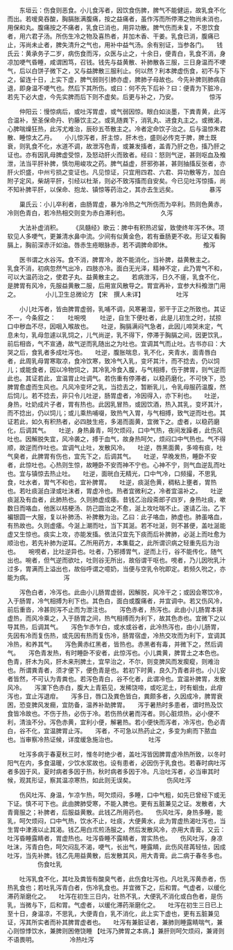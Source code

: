 <!-- { "loadSidebar": true } -->
　　东垣云：伤食则恶食。小儿食泻者，因饮食伤脾，脾气不能健运，故乳食不化而出。若嗳臭吞酸，胸膈胀满腹痛，按之益痛者，虽作泻而所停滞之物尚未消也，用保和丸。腹痛按之不痛者，乳食已消也，用异功散。脾气伤而未复，不思饮食者，用六君子汤。所伤生冷之物及喜热者，并加木香、干姜。乳食已消，腹痛已止，泻尚未止者，脾失清升之气也，用补中益气汤。余有别证，当参各门。　　钱氏云：黄承务子二岁，病伤食而泻，众医与止之，十余日，便青白，乳食不消，身凉加哽气昏睡，咸谓困笃，召钱。钱先与益黄散、补肺散各三服，三日身温而不哽气，后以白饼子微下之，又与益脾散三服利止。何以然？利本脾虚伤食，初不与下之，留连十日，上实下虚，脾气弱则引肺亦虚，脾肺子母故也。今先补脾则肺病自退，即身温不哽气也。然后下其所伤。或曰：何不先下后补？曰：便青为下脏冷，若先下必大虚，今先实脾而后下则不虚矣。后更与补之，乃安。
　　　　　惊泻

　　仲阳云：慢惊病后，或吐泻胃虚，或气弱因惊。眼白如淡墨，下粪青黄，此泻合温补，至圣保命丹、钓藤饮主之。或乳随粪下，消乳丸、进食丸主之。或微渴，心脾喘燥狂热，此泻尤难治，辰砂五苓散主之。冷者定命饮子治之。后与温惊朱君散、睡惊太乙丹。　　小儿惊泻者，肝主惊，肝木也，盛则必传克于脾，脾土既衰，则乳食不化，水道不调，故泄泻色青，或兼发搐者，盖青乃肝之色，搐乃肝之证也。亦有因乳母脾虚受惊，及怒动肝火而致者。经曰：怒则气逆，甚则呕血及飧泄，法当平肝补脾，慎勿用峻攻之药。脾气益虚，肝邪弥甚，甚则抽搐反张者，亦肝火炽盛，中州亏损之变证也。凡见惊证，只宜用四君、六君、异功散等方，加白附子定风，柴胡平肝，引经以杜渐，则必不致泻搐而自安矣。今已见吐泻惊搐，尚不知补脾平肝，以保命、抱龙、镇惊等药治之，其亦去生远矣。
　　　　　暴泻

　　巢氏云：小儿卒利者，由肠胃虚，暴为冷热之气所伤而为卒利。热则色黄赤，冷则色青白，若冷热相交则变为赤白滞利也。
　　　　　久泻

　　大法补虚消积。
　　《凤髓经》歌云：脾中有积热迟留，致使终年泻不休。项软见人多哽气，更兼清水鼻中流。少间有似黄金色，若有垂肠更不收。形证又看胸膈上，胸前深赤汗如油。唇赤生疮眼脉赤，若不调脾命即休。
　　　　　飧泻

　　医书谓之水谷泻。食不消，脾胃冷，故不能消化，当补脾，益黄散主之。　　乳食不消，初病忽然气出冷，四肢亦冷。面白无光泽，精神不定，此乃胃气不和，可以大温药治之，使君子丸、益黄散主之。　　若病泄泻，日久不瘥，乳食不化，是脾胃有风冷，先服益黄散二服，后用宣风散导之。胃宜再补，宜参大科飧泄门用之。
　　　　小儿卫生总微论方 【宋　撰人未详】
　　　　　吐泻

　　小儿吐泻者，皆由脾胃虚弱，乳哺不调，风寒暑湿，邪干于正之所致也。其证不一，今条叙之：　　吐啘哯
　　吐逆，自生下便吐者，此是儿初生之时，拭掠口中秽血不尽，因咽入喉故也。　　吐逆，胸膈满闷气急者，此因儿啼哭未定，气息未匀，乳母忽遽以乳饲之，儿气尚逆，乳不得下，停滞于胸膈之间，因更饮乳，前后相沓，气不宣通，故气逆而乳随出之为吐也。宜调其气而止吐。古书亦曰：大哭之后，食乳者多成吐泻也。　　吐逆，腹胀喘息，乳不化，夹青水，面青唇白者，此周乳母胃寒取凉，食冷饮寒，致冷气入乳，变坏其汁，而不捻去，仍以饲儿；或能食者，因以冷物饲之，其冷乳冷食入腹，与气相搏，伤于脾胃，则气逆而此也。其证若此，宜温胃止吐调气。若伤重有停滞者，以稳药磨化，不可快下，恐脾胃愈虚而生风也。凡风冷变坏之乳，当捻去之，暂断乳儿，令乳母服药温腹，然后饲儿。若不捻去，非只令儿吐逆，肠胃虚者，冷因得入，亦下利也。　　吐逆，身热，吐奶成片子者，胃有热也。此因乳冒热，或因饮酒，热入其乳，变坏其汁，而不捻出，仍以饲儿；或儿乘热哺啜，致热气入胃，与气相搏，致气逆而吐也。其证若此，如久有积热者，必四肢生疮，多渴而面黄，宜微下之。虚者，以稳药磨化，后调其气。　　吐逆，身热鼻青，呵欠烦闷，口中气热，夜间发躁者，此伤风吐也。因解脱失宜，风冷袭之，搏于血气，故身热呵欠，烦闷口中气热也。气不得顺，故逆而作吐也。宜调气止吐，发散风冷。　　吐逆，唇黑面黄，多啼有痰，吐气臭者，此脾胃有伤也，宜先下之，后调其气。　　吐逆，早晚发热，睡卧不安者，此惊吐也。心热则生惊，故睡卧不安而神不宁也。心神不宁，则气血逆乱而吐也。宜与镇惊去热止吐。　　吐逆，面晄白无精光，口中气冷，口频撮，不思乳食，吐水者，胃气不和也，宜补脾胃。　　吐逆，痰涎色黄，稠粘上壅者，胃热也。若吐痰涎白渌或吐沫者，胃虚冷也。热者宜微利之，冷者宜温补之。　　吐逆痰涎及有血者，此肺热也。久则肺虚成痿。昔钱乙治段斋郎子四岁，身热吐痰，嗽数日而咯血，他医以桔梗汤、防己圆治之不愈，涎上攻吐喘不止。遂请乙治。乙下褊银圆一大服，复以补肺汤、补脾散为治。乙曰：此子咯血，肺虚也。肺虽咯血，有热故也。久则虚痿。今涎上潮而吐，当下其涎。若不吐涎，则不甚便，盖吐涎能虚又生惊也。痰实上攻，亦能发搐。依法只宜先下痰而后补脾肺，必涎上而吐愈为顺治也，若先补肺为逆耳。乙所用药方，本集载之，此所谓识病之轻重先后为治也。　　啘哯者，比吐逆异也。吐者，乃邪搏胃气，逆而上行，谷不能传化，随气出也。啘者，但气逆而欲吐，吐则谷无所出，故俗谓干呕也。哯者，乃儿因吮乳汁过多，胃满而上溢出也，故俗呼谓之噫奶，当便与空乳令吮即定。若频久吮之，亦能为病。
　　　　　泻

　　泻色白者，冷泻也。此由小儿肠胃虚弱，因解脱，风冷干之；或因会寒饮冷，入于肠胃，冷气相搏为利下也。其色白，面白或腹痛者，并宜调中。若又伤风冷，前后重沓，冷甚则泻不止而为泄注也。　　泻色赤者，热泻也。此由小儿肠胃本挟虚热，而风冷乘之，入于肠胃之间，热气相搏而为利下，故其色赤也。宜微下之以导其热，后调其气。　　泻色乍赤乍白，或水或谷者，此冷热泻也，由小儿肠胃，先因有冷而复伤热，或先因有热而复伤冷，肠胃宿虚，冷热交攻而为利下，宜调其冷热，和养其气。　　泻色黄赤红黑者，皆热也。赤黑者有毒，并微下之，然后调气。　　泻色青发热，有时睡卧不安者，此惊泻也。小儿粪黄，脾胃土之本色也。色青，肝木为风，肝木来刑脾土，宜早治之，不尔，则变脾风而发瘈瘲，则难治也。所谓粪青者，须才便下，便色青是也。若初下时黄，良久乃青者非也。小儿安者皆然，不可认为青粪也。若泻色青白，谷不化者，此谓冷也。宜温补脾胃，发散风冷。　　泻灙下色赤白，腹大上青筋见，发稀饶啼，或吃泥土，时有蛔虫，此疳泻也，宜止泻退疳。　　泻多日，唇口及粪色皆白，粪颇多者，久因成冷，脾胃衰困，恐变脾风发癎，宜防备，温养补助脾胃。　　泻于暑热时多患者，谓时热及饮食皆冷故也。不伤于热，必伤于冷。若伤热伏暑而泻者。则心脏烦热，必小便不利，清浊不分。泻色赤黄，宜利小便，解暑热。若小便快而泻者，冷泻也，色必青白，谷不化，宜温脾胃止泻。　　泻者，不可急以热药止之，多变为痢而下脓血也。当审察冷热证候，详度缓急施治也。
　　　　　吐泻

　　吐泻多病于春夏秋三时，惟冬时绝少者，盖吐泻皆因脾胃虚冷热所致，以冬时阳气在内，多食温暖，少饮水浆故也。设有患者，必因伤于乳食也。若春时病吐泻者多因于风，夏时病者多因于热，秋时病者多因于冷。凡治吐泻者，必当审其时候，观其形证，察其温凉寒热，如此则无误矣。
　　　　　伤风吐泻

　　伤风吐泻、身温，乍凉乍热，呵欠烦闷，多睡，口中气粗，如先已曾经下或无下证。慎不可下也。此由脾肺受寒，不能入脾也。更有五脏兼见之证。发散者，大青膏服之；补脾者，后服益黄散。此钱乙所用药也。　　伤风吐泻，身热多睡，能乳，呵欠烦闷，口中气热，饮水不止，吐痰，大便黄水，此为胃虚热渴吐泻也，当生胃中津液以止其渴。钱乙用白朮煎汤服之，然后发散风冷，亦用大青膏。又云：吐泻昏睡露睛者，胃虚热也。吐泻昏睡不露睛者，胃实热也。　　伤风吐泻，身凉吐沫，泻青白色，呵欠闷乱不渴，哽气，长出气，睡露睛，此伤风荏苒轻怯，因成吐泻，当先补脾。钱乙先用益黄散，后发散其风，用大青膏。此二病于春冬多也。
　　　　　伤食吐乳

　　吐泻乳食不化，其吐及粪皆有酸臭气者，此伤食吐泻也。凡吐乳泻黄赤者，伤热乳食也；若吐乳泻青白者，伤冷乳食也。并宜微下之，后和胃。气虚者，以缓化滞药渐磨化之。　　吐泻在初生三日内，壮热不乳，大便乳不消化或白色者，是伤乳，当微与下，后和胃。气虚者，以缓化滞药渐磨化之。　　吐泻在初生三日已上至十日，身温凉，不思乳，大便青白，乳不消化，此上实下虚也，更有五脏兼见证，泻其所实者而补其脾胃虚者也。　　吐泻有兼脏证者，兼肺则睡露睛喘气，兼心则惊悸饮水，兼脾则困倦饶睡 【吐泻乃脾胃之本病，】兼肝则呵欠烦闷，兼肾则不语畏明。
　　　　　冷热吐泻

